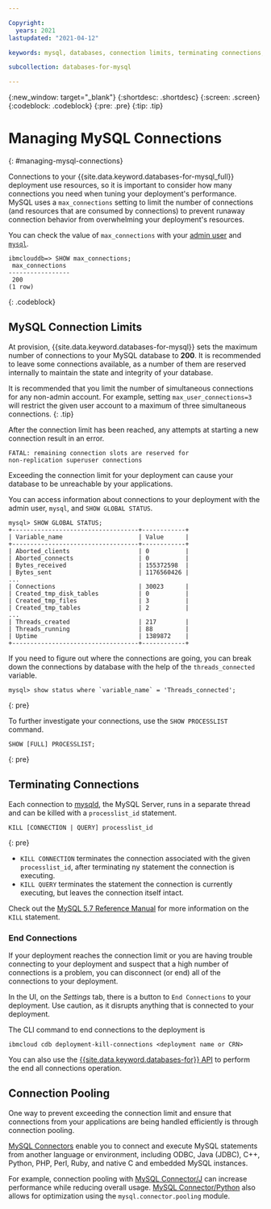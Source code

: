 ```yaml
---

Copyright:
  years: 2021
lastupdated: "2021-04-12"

keywords: mysql, databases, connection limits, terminating connections, connection pooling

subcollection: databases-for-mysql

---
```


{:new_window: target="_blank"}
{:shortdesc: .shortdesc}
{:screen: .screen}
{:codeblock: .codeblock}
{:pre: .pre}
{:tip: .tip}

# Managing MySQL Connections
{: #managing-mysql-connections}

Connections to your {{site.data.keyword.databases-for-mysql_full}} deployment use resources, so it is important to consider how many connections you need when tuning your deployment's performance. MySQL uses a `max_connections` setting to limit the number of connections (and resources that are consumed by connections) to prevent runaway connection behavior from overwhelming your deployment's resources.

You can check the value of `max_connections` with your [admin user](/docs/databases-for-mysql?topic=databases-for-mysql-user-management#the-admin-user) and [`mysql`](/docs/databases-for-mysql?topic=databases-for-mysql-connecting-mysql).
```
ibmclouddb=> SHOW max_connections;
 max_connections
-----------------
 200
(1 row)
```
{: .codeblock}

## MySQL Connection Limits 

At provision, {{site.data.keyword.databases-for-mysql}} sets the maximum number of connections to your MySQL database to **200**. It is recommended to leave some connections available, as a number of them are reserved internally to maintain the state and integrity of your database. 

It is recommended that you limit the number of simultaneous connections for any non-admin account. For example, setting `max_user_connections=3` will restrict the given user account to a maximum of three simultaneous connections.
{: .tip}

After the connection limit has been reached, any attempts at starting a new connection result in an error. 

```
FATAL: remaining connection slots are reserved for
non-replication superuser connections
```
Exceeding the connection limit for your deployment can cause your database to be unreachable by your applications.

You can access information about connections to your deployment with the admin user, `mysql`, and `SHOW GLOBAL STATUS`.
```
mysql> SHOW GLOBAL STATUS;
+-----------------------------------+------------+
| Variable_name                     | Value      |
+-----------------------------------+------------+
| Aborted_clients                   | 0          |
| Aborted_connects                  | 0          |
| Bytes_received                    | 155372598  |
| Bytes_sent                        | 1176560426 |
...
| Connections                       | 30023      |
| Created_tmp_disk_tables           | 0          |
| Created_tmp_files                 | 3          |
| Created_tmp_tables                | 2          |
...
| Threads_created                   | 217        |
| Threads_running                   | 88         |
| Uptime                            | 1389872    |
+-----------------------------------+------------+
```

If you need to figure out where the connections are going, you can break down the connections by database with the help of the `threads_connected` variable.
``` 
mysql> show status where `variable_name` = 'Threads_connected';
```
{: pre}

To further investigate your connections, use the `SHOW PROCESSLIST` command.
```
SHOW [FULL] PROCESSLIST;
```
{: pre}

## Terminating Connections

Each connection to [mysqld](https://dev.mysql.com/doc/refman/5.7/en/mysqld.html), the MySQL Server, runs in a separate thread and can be killed with a `processlist_id` statement.
```
KILL [CONNECTION | QUERY] processlist_id
```
{: pre}

- `KILL CONNECTION` terminates the connection associated with the given `processlist_id`, after terminating ny statement the connection is executing. 
- `KILL QUERY` terminates the statement the connection is currently executing, but leaves the connection itself intact.

Check out the [MySQL 5.7 Reference Manual](https://dev.mysql.com/doc/refman/5.7/en/kill.html) for more information on the `KILL` statement.


### End Connections

If your deployment reaches the connection limit or you are having trouble connecting to your deployment and suspect that a high number of connections is a problem, you can disconnect (or end) all of the connections to your deployment. 

In the UI, on the _Settings_ tab, there is a button to `End Connections` to your deployment. Use caution, as it disrupts anything that is connected to your deployment.

The CLI command to end connections to the deployment is 
```
ibmcloud cdb deployment-kill-connections <deployment name or CRN>
```

You can also use the [{{site.data.keyword.databases-for}} API](https://cloud.ibm.com/apidocs/cloud-databases-api#kill-connections-to-a-MySql-deployment) to perform the end all connections operation.

## Connection Pooling

One way to prevent exceeding the connection limit and ensure that connections from your applications are being handled efficiently is through connection pooling.

[MySQL Connectors](https://dev.mysql.com/doc/refman/5.7/en/connectors-apis.html) enable you to connect and execute MySQL statements from another language or environment, including ODBC, Java (JDBC), C++, Python, PHP, Perl, Ruby, and native C and embedded MySQL instances.

For example, connection pooling with [MySQL Connector/J](https://dev.mysql.com/doc/refman/5.7/en/connector-j-info.html) can increase performance while reducing overall usage. [MySQL Connector/Python](https://dev.mysql.com/doc/connector-python/en/connector-python-connection-pooling.html) also allows for optimization using the `mysql.connector.pooling` module.
